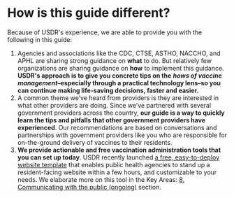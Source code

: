# How is this guide different?

Because of USDR's experience, we are able to provide you with the following in this guide: 

1. Agencies and associations like the CDC, CTSE, ASTHO, NACCHO, and APHL are sharing strong guidance on **what** to do. But relatively few organizations are sharing guidance on **how** to implement this guidance. **USDR's approach is to give you concrete tips on the** _**hows of vaccine management**_**–especially through a practical technology lens–so you can continue making life-saving decisions, faster and easier.**
2. A common theme we’ve heard from providers is they are interested in what other providers are doing. Since we’ve partnered with several government providers across the country, **our guide is a way to quickly learn the tips and pitfalls that other government providers have experienced**. Our recommendations are based on conversations and partnerships with government providers like you who are responsible for on-the-ground delivery of vaccines to their residents.
3. **We provide actionable and free vaccination administration tools that you can set up today**. USDR recently launched [a free, easy-to-deploy website template](https://vaccinestemplate.wordpress.com/) that enables public health agencies to stand up a resident-facing website within a few hours, and customizable to your needs. We elaborate more on this tool in the Key Areas: [8. Communicating with the public \(ongoing\)](../vaccination-rollout/key-areas-for-vaccination-rollout/8-communicating-with-the-public-ongoing/#public-communication-templates-and-resources) section.

